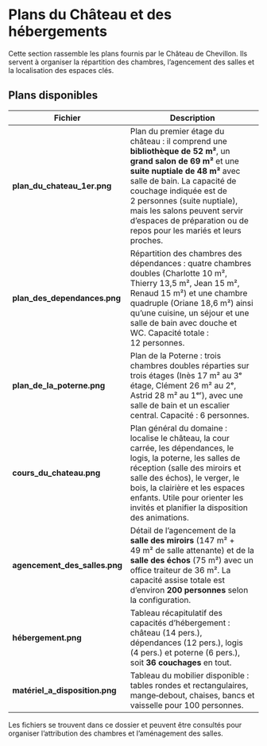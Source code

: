 # Plans du Château et des hébergements

Cette section rassemble les plans fournis par le Château de Chevillon. Ils servent à organiser la répartition des chambres, l’agencement des salles et la localisation des espaces clés.

## Plans disponibles

| Fichier | Description |
|--------|-------------|
| **plan_du_chateau_1er.png** | Plan du premier étage du château : il comprend une **bibliothèque de 52 m²**, un **grand salon de 69 m²** et une **suite nuptiale de 48 m²** avec salle de bain. La capacité de couchage indiquée est de 2 personnes (suite nuptiale), mais les salons peuvent servir d’espaces de préparation ou de repos pour les mariés et leurs proches. |
| **plan_des_dependances.png** | Répartition des chambres des dépendances : quatre chambres doubles (Charlotte 10 m², Thierry 13,5 m², Jean 15 m², Renaud 15 m²) et une chambre quadruple (Oriane 18,6 m²) ainsi qu’une cuisine, un séjour et une salle de bain avec douche et WC. Capacité totale : 12 personnes. |
| **plan_de_la_poterne.png** | Plan de la Poterne : trois chambres doubles réparties sur trois étages (Inès 17 m² au 3ᵉ étage, Clément 26 m² au 2ᵉ, Astrid 28 m² au 1ᵉʳ), avec une salle de bain et un escalier central. Capacité : 6 personnes. |
| **cours_du_chateau.png** | Plan général du domaine : localise le château, la cour carrée, les dépendances, le logis, la poterne, les salles de réception (salle des miroirs et salle des échos), le verger, le bois, la clairière et les espaces enfants. Utile pour orienter les invités et planifier la disposition des animations. |
| **agencement_des_salles.png** | Détail de l’agencement de la **salle des miroirs** (147 m² + 49 m² de salle attenante) et de la **salle des échos** (75 m²) avec un office traiteur de 36 m². La capacité assise totale est d’environ **200 personnes** selon la configuration. |
| **hébergement.png** | Tableau récapitulatif des capacités d’hébergement : château (14 pers.), dépendances (12 pers.), logis (4 pers.) et poterne (6 pers.), soit **36 couchages** en tout. |
| **matériel_a_disposition.png** | Tableau du mobilier disponible : tables rondes et rectangulaires, mange‑debout, chaises, bancs et vaisselle pour 100 personnes. |

Les fichiers se trouvent dans ce dossier et peuvent être consultés pour organiser l’attribution des chambres et l’aménagement des salles.